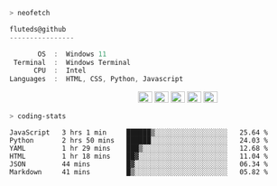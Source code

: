 ```zsh
> neofetch
```

<!--align="left" src="https://github.com/fluteds.png" alt="logo.png" width="200"/>-->

```csharp
fluteds@github
----------------

       OS  :  Windows 11
 Terminal  :  Windows Terminal
      CPU  :  Intel
Languages  :  HTML, CSS, Python, Javascript
```

<p align="left">
  &nbsp; &nbsp; &nbsp; &nbsp; &nbsp;&nbsp; &nbsp; &nbsp; &nbsp; &nbsp;&nbsp; &nbsp; &nbsp; &nbsp; &nbsp; &nbsp; &nbsp; &nbsp; &nbsp; &nbsp; &nbsp;&nbsp; &nbsp; &nbsp; &nbsp; &nbsp;&nbsp; &nbsp; &nbsp; &nbsp; &nbsp;
  <img alt="#474342" src="https://via.placeholder.com/15/ADBAC7/000000?text=+" width="25" height="20" />
  <img alt="#fbedf6" src="https://via.placeholder.com/15/6CB6FF/000000?text=+" width="25" height="20" />
  <img alt="#c9594d" src="https://via.placeholder.com/15/F47067/000000?text=+" width="25" height="20" />
  <img alt="#f8b9b2" src="https://via.placeholder.com/15/DCBDFB/000000?text=+" width="25" height="20" />
  <img alt="#f8b9b2" src="https://via.placeholder.com/15/57ab5a/000000?text=+" width="25" height="20" />
</p>

```zsh
> coding-stats
```

<!--START_SECTION:waka-->

```text
JavaScript   3 hrs 1 min     ██████▒░░░░░░░░░░░░░░░░░░   25.64 %
Python       2 hrs 50 mins   ██████░░░░░░░░░░░░░░░░░░░   24.03 %
YAML         1 hr 29 mins    ███▒░░░░░░░░░░░░░░░░░░░░░   12.68 %
HTML         1 hr 18 mins    ██▓░░░░░░░░░░░░░░░░░░░░░░   11.04 %
JSON         44 mins         █▓░░░░░░░░░░░░░░░░░░░░░░░   06.34 %
Markdown     41 mins         █▒░░░░░░░░░░░░░░░░░░░░░░░   05.82 %
```

<!--END_SECTION:waka-->
